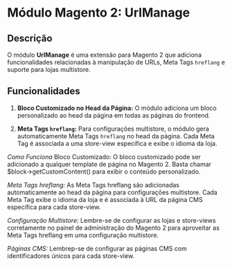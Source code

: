# Módulo Magento 2: UrlManage

## Descrição

O módulo **UrlManage** é uma extensão para Magento 2 que adiciona funcionalidades relacionadas à manipulação de URLs, Meta Tags `hreflang` e suporte para lojas multistore.

## Funcionalidades

1. **Bloco Customizado no Head da Página:**
   O módulo adiciona um bloco personalizado ao head da página em todas as páginas do frontend.

2. **Meta Tags `hreflang`:**
   Para configurações multistore, o módulo gera automaticamente Meta Tags `hreflang` no head da página. Cada Meta Tag é associada a uma store-view específica e exibe o idioma da loja.

*Como Funciona*
Bloco Customizado:
O bloco customizado pode ser adicionado a qualquer template de página no Magento 2. Basta chamar $block->getCustomContent() para exibir o conteúdo personalizado.

*Meta Tags hreflang:*
As Meta Tags hreflang são adicionadas automaticamente ao head da página para configurações multistore. Cada Meta Tag exibe o idioma da loja e é associada à URL da página CMS específica para cada store-view.

*Configuração Multistore:*
Lembre-se de configurar as lojas e store-views corretamente no painel de administração do Magento 2 para aproveitar as Meta Tags hreflang em uma configuração multistore.

*Páginas CMS:*
Lembrep-se de configurar as páginas CMS com identificadores únicos para cada store-view.